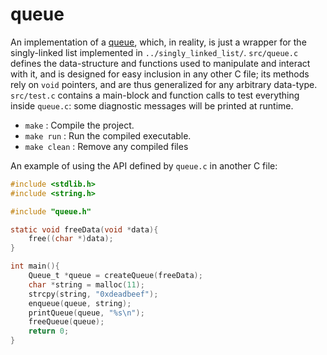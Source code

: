 # queue
An implementation of a [queue](http://en.wikipedia.org/wiki/Queue_(abstract_data_type)), which, in reality, is just a
wrapper for the singly-linked list implemented in `../singly_linked_list/`. `src/queue.c` defines the data-structure
and functions used to manipulate and interact with it, and is designed for easy inclusion in any other C file; its
methods rely on `void` pointers, and are thus generalized for any arbitrary data-type. `src/test.c` contains a
main-block and function calls to test everything inside `queue.c`: some diagnostic messages will be printed at runtime.

 * `make` : Compile the project.
 * `make run` : Run the compiled executable.
 * `make clean` : Remove any compiled files

An example of using the API defined by `queue.c` in another C file:

```c
#include <stdlib.h>
#include <string.h>

#include "queue.h"

static void freeData(void *data){
	free((char *)data);
}

int main(){
	Queue_t *queue = createQueue(freeData);
	char *string = malloc(11);
	strcpy(string, "0xdeadbeef");
	enqueue(queue, string);
	printQueue(queue, "%s\n");
	freeQueue(queue);
	return 0;
}
```
